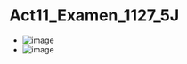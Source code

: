 # Act11_Examen_1127_5J
- ![image](https://github.com/user-attachments/assets/8617ac26-509c-4287-8959-5525eef11405)
- ![image](https://github.com/user-attachments/assets/15aaa675-b31d-4f31-857c-d3419103b01a)
